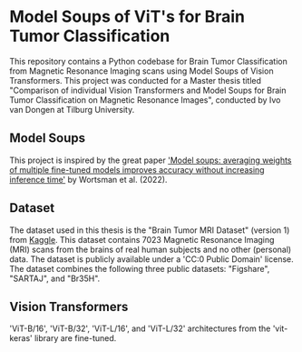 # Model Soups of ViT's for Brain Tumor Classification
This repository contains a Python codebase for Brain Tumor Classification from Magnetic Resonance Imaging scans using Model Soups of Vision Transformers. This project was conducted for a Master thesis titled "Comparison of individual Vision Transformers and Model Soups for Brain Tumor Classification on Magnetic Resonance Images", conducted by Ivo van Dongen at Tilburg University.

## Model Soups
This project is inspired by the great paper ['Model soups: averaging weights of multiple fine-tuned models improves accuracy without increasing inference time'](https://arxiv.org/abs/2203.05482) by Wortsman et al. (2022).


## Dataset
The dataset used in this thesis is the "Brain Tumor MRI Dataset" (version 1) from [Kaggle](https://www.kaggle.com/datasets/masoudnickparvar/brain-tumor-mri-dataset). This dataset contains 7023 Magnetic Resonance Imaging (MRI) scans from the brains of real human subjects and no other (personal) data. The dataset is publicly available under a 'CC:0 Public Domain' license. The dataset combines the following three public datasets: "Figshare", "SARTAJ", and "Br35H".

## Vision Transformers
'ViT-B/16', 'ViT-B/32', 'ViT-L/16', and 'ViT-L/32' architectures from the 'vit-keras' library are fine-tuned.
